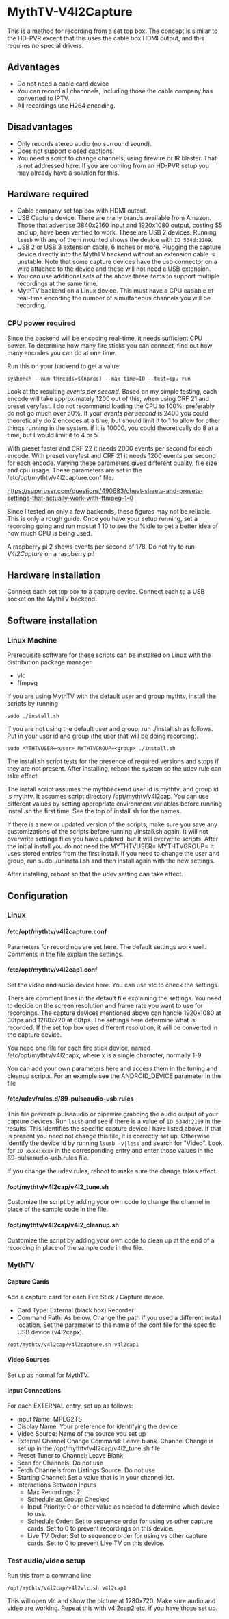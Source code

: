 # MythTV-V4l2Capture

This is a method for recording from a set top box. The concept is similar to the HD-PVR except that this uses the cable box HDMI output, and this requires no special drivers.

## Advantages

- Do not need a cable card device
- You can record all channnels, including those the cable company has converted to IPTV.
- All recordings use H264 encoding.

## Disadvantages

- Only records stereo audio (no surround sound).
- Does not support closed captions.
- You need a script to change channels, using firewire or IR blaster. That is not addressed here. If you are coming from an HD-PVR setup you may already have a solution for this.

## Hardware required

- Cable company set top box with HDMI output.
- USB Capture device. There are many brands available from Amazon. Those that advertise 3840x2160 input and 1920x1080 output, costing $5 and up, have been verified to work. These are USB 2 devices. Running `lsusb` with any of them mounted shows the device with `ID 534d:2109`.
- USB 2 or USB 3 extension cable, 6 inches or more. Plugging the capture device directly into the MythTV backend without an extension cable is unstable. Note that some capture devices have the usb connector on a wire attached to the device and these will not need a USB extension.
- You can use additional sets of the above three items to support multiple recordings at the same time.
- MythTV backend on a Linux device. This must have a CPU capable of real-time encoding the number of simultaneous channels you will be recording.

### CPU power required

Since the backend will be encoding real-time, it needs sufficient CPU power. To determine how many fire sticks you can connect, find out how many encodes you can do at one time.

Run this on your backend to get a value:

    sysbench --num-threads=$(nproc) --max-time=10 --test=cpu run

Look at the resulting *events per second*. Based on my simple testing, each encode will take approximately 1200 out of this, when using CRF 21 and preset veryfast. I do not recommend loading the CPU to 100%, preferably do not go much over 50%. If your *events per second* is 2400 you could theoretically do 2 encodes at a time, but should limit it to 1 to allow for other things running in the system. if it is 10000, you could theoretically do 8 at a time, but I would limit it to 4 or 5.

With preset faster and CRF 22 it needs 2000 events per second for each encode. With preset veryfast and CRF 21 it needs 1200 events per second for each encode. Varying these parameters gives different quality, file size and cpu usage. These parameters are set in the /etc/opt/mythtv/v4l2capture.conf file.

https://superuser.com/questions/490683/cheat-sheets-and-presets-settings-that-actually-work-with-ffmpeg-1-0

Since I tested on only a few backends, these figures may not be reliable. This is only a rough guide. Once you have your setup running, set a recording going and run mpstat 1 10 to see the %idle to get a better idea of how much CPU is being used.

A raspberry pi 2 shows events per second of 178. Do not try to run *V4l2Capture* on a raspberry pi!

## Hardware Installation

Connect each set top box to a capture device. Connect each to a USB socket on the MythTV backend.

## Software installation

### Linux Machine

Prerequisite software for these scripts can be installed on Linux with the distribution package manager.

- vlc
- ffmpeg

If you are using MythTV with the default user and group mythtv, install the scripts by running

    sudo ./install.sh

If you are not using the default user and group, run ./install.sh as follows. Put in your user id and group (the user that will be doing recording).

    sudo MYTHTVUSER=<user> MYTHTVGROUP=<group> ./install.sh

The install.sh script tests for the presence of required versions and stops if they are not present. After installing, reboot the system so the udev rule can take effect.

The install script assumes the mythbackend user id is mythtv, and group id is mythtv. It assumes script directory /opt/mythtv/v4l2cap. You can use different values by setting appropriate environment variables before running install.sh the first time. See the top of install.sh for the names.

If there is a new or updated version of the scripts, make sure you save any customizations of the scripts before running ./install.sh again. It will not overwrite settings files you have updated, but it will overwrite scripts. After the initial install you do not need the MYTHTVUSER=<user> MYTHTVGROUP=<group> It uses stored entries from the first install. If you need to change the user and group, run sudo ./uninstall.sh and then install again with the new settings.

After installing, reboot so that the udev setting can take effect.

## Configuration

### Linux

#### /etc/opt/mythtv/v4l2capture.conf

Parameters for recordings are set here. The default settings work well. Comments in the file explain the settings.

#### /etc/opt/mythtv/v4l2cap1.conf

Set the video and audio device here. You can use vlc to check the settings.

There are comment lines in the default file explaining the settings. You need to decide on the screen resolution and frame rate you want to use for recordings. The capture devices mentioned above can handle 1920x1080 at 30fps and 1280x720 at 60fps. The settings here determine what is recorded. If the set top box uses different resolution, it will be converted in the capture device.

You need one file for each fire stick device, named /etc/opt/mythtv/v4l2capx, where x is a single character, normally 1-9.

You can add your own parameters here and access them in the tuning and cleanup scripts. For an example see the ANDROID_DEVICE parameter in the file

#### /etc/udev/rules.d/89-pulseaudio-usb.rules

This file prevents pulseaudio or pipewire grabbing the audio output of your capture devices. Run `lsusb` and see if there is a value of `ID 534d:2109` in the results. This identifies the specific capture device I have listed above. If that is present you need not change this file, it is correctly set up. Otherwise identify the device id by running `lsusb -v|less` and search for "Video". Look for `ID xxxx:xxxx` in the corresponding entry and enter those values in the 89-pulseaudio-usb.rules file.

If you change the udev rules, reboot to make sure the change takes effect.

#### /opt/mythtv/v4l2cap/v4l2_tune.sh

Customize the script by adding your own code to change the channel in place of the sample code in the file.

#### /opt/mythtv/v4l2cap/v4l2_cleanup.sh

Customize the script by adding your own code to clean up at the end of a recording in place of the sample code in the file.

### MythTV

#### Capture Cards

Add a capture card for each Fire Stick / Capture device.

- Card Type: External (black box) Recorder
- Command Path: As below. Change the path if you used a different install location. Set the parameter to the name of the conf file for the specific USB device (v4l2capx).


`/opt/mythtv/v4l2cap/v4l2capture.sh v4l2cap1`


#### Video Sources

Set up as normal for MythTV.

#### Input Connections

For each EXTERNAL entry, set up as follows:

- Input Name: MPEG2TS
- Display Name: Your preference for identifying the device
- Video Source: Name of the source you set up
- External Channel Change Command: Leave blank. Channel Change is set up in the /opt/mythtv/v4l2cap/v4l2_tune.sh file
- Preset Tuner to Channel: Leave Blank
- Scan for Channels: Do not use
- Fetch Channels from Listings Source: Do not use
- Starting Channel: Set a value that is in your channel list.
- Interactions Between Inputs
    - Max Recordings: 2
    - Schedule as Group: Checked
    - Input Priority: 0 or other value as needed to determine which device to use.
    - Schedule Order: Set to sequence order for using vs other capture cards. Set to 0 to prevent recordings on this device.
    - Live TV Order:  Set to sequence order for using vs other capture cards. Set to 0 to prevent Live TV on this device.

### Test audio/video setup

Run this from a command line

    /opt/mythtv/v4l2cap/v4l2vlc.sh v4l2cap1

This will open vlc and show the picture at 1280x720. Make sure audio and video are working. Repeat this with v4l2cap2 etc. if you have those set up.


